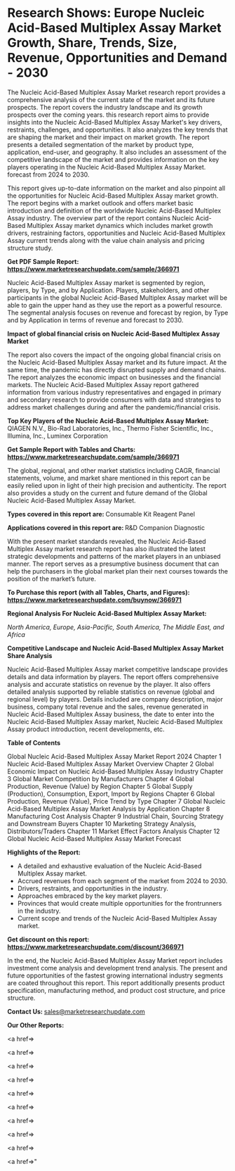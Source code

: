 # Research Shows: Europe Nucleic Acid-Based Multiplex Assay Market Growth, Share, Trends, Size, Revenue, Opportunities and Demand - 2030

The Nucleic Acid-Based Multiplex Assay Market research report provides a comprehensive analysis of the current state of the market and its future prospects. The report covers the industry landscape and its growth prospects over the coming years. this research report aims to provide insights into the Nucleic Acid-Based Multiplex Assay Market's key drivers, restraints, challenges, and opportunities. It also analyzes the key trends that are shaping the market and their impact on market growth. The report presents a detailed segmentation of the market by product type, application, end-user, and geography. It also includes an assessment of the competitive landscape of the market and provides information on the key players operating in the Nucleic Acid-Based Multiplex Assay Market. forecast from 2024 to 2030.

This report gives up-to-date information on the market and also pinpoint all the opportunities for Nucleic Acid-Based Multiplex Assay market growth. The report begins with a market outlook and offers market basic introduction and definition of the worldwide Nucleic Acid-Based Multiplex Assay industry. The overview part of the report contains Nucleic Acid-Based Multiplex Assay market dynamics which includes market growth drivers, restraining factors, opportunities and Nucleic Acid-Based Multiplex Assay current trends along with the value chain analysis and pricing structure study.

<strong><b>Get PDF Sample Report: <a href=https://www.marketresearchupdate.com/sample/366971>https://www.marketresearchupdate.com/sample/366971</a></b></strong>

Nucleic Acid-Based Multiplex Assay market is segmented by region, players, by Type, and by Application. Players, stakeholders, and other participants in the global Nucleic Acid-Based Multiplex Assay market will be able to gain the upper hand as they use the report as a powerful resource. The segmental analysis focuses on revenue and forecast by region, by Type and by Application in terms of revenue and forecast to 2030.

<strong><b>Impact of global financial crisis on Nucleic Acid-Based Multiplex Assay Market</b></strong>

The report also covers the impact of the ongoing global financial crisis on the Nucleic Acid-Based Multiplex Assay market and its future impact. At the same time, the pandemic has directly disrupted supply and demand chains. The report analyzes the economic impact on businesses and the financial markets. The Nucleic Acid-Based Multiplex Assay report gathered information from various industry representatives and engaged in primary and secondary research to provide consumers with data and strategies to address market challenges during and after the pandemic/financial crisis.

<strong><b>Top Key Players of the Nucleic Acid-Based Multiplex Assay Market:
</b></strong>QIAGEN N.V., Bio-Rad Laboratories, Inc., Thermo Fisher Scientific, Inc., Illumina, Inc., Luminex Corporation<strong><b>
</b></strong>

<strong><b>Get Sample Report with Tables and Charts: <a href=https://www.marketresearchupdate.com/sample/366971>https://www.marketresearchupdate.com/sample/366971</a></b></strong>

The global, regional, and other market statistics including CAGR, financial statements, volume, and market share mentioned in this report can be easily relied upon in light of their high precision and authenticity. The report also provides a study on the current and future demand of the Global Nucleic Acid-Based Multiplex Assay Market.

<strong><b>Types covered in this report are:
</b></strong>Consumable
Kit
Reagent
Panel<strong><b>
</b></strong>

<strong><b>Applications covered in this report are:
</b></strong>R&D
Companion Diagnostic<strong><b>
</b></strong>

With the present market standards revealed, the Nucleic Acid-Based Multiplex Assay market research report has also illustrated the latest strategic developments and patterns of the market players in an unbiased manner. The report serves as a presumptive business document that can help the purchasers in the global market plan their next courses towards the position of the market’s future.

<strong><b>To Purchase this report (with all Tables, Charts, and Figures): <a href=https://www.marketresearchupdate.com/buynow/366971>https://www.marketresearchupdate.com/buynow/366971</a></b></strong>

<strong><b>Regional Analysis For Nucleic Acid-Based Multiplex Assay Market:</b></strong>

<em><i>North America, Europe, Asia-Pacific, South America, The Middle East, and Africa</i></em>

<strong><b>Competitive Landscape and Nucleic Acid-Based Multiplex Assay Market Share Analysis</b></strong>

Nucleic Acid-Based Multiplex Assay market competitive landscape provides details and data information by players. The report offers comprehensive analysis and accurate statistics on revenue by the player. It also offers detailed analysis supported by reliable statistics on revenue (global and regional level) by players. Details included are company description, major business, company total revenue and the sales, revenue generated in Nucleic Acid-Based Multiplex Assay business, the date to enter into the Nucleic Acid-Based Multiplex Assay market, Nucleic Acid-Based Multiplex Assay product introduction, recent developments, etc.

<strong><b>Table of Contents</b></strong>

Global Nucleic Acid-Based Multiplex Assay Market Report 2024
Chapter 1 Nucleic Acid-Based Multiplex Assay Market Overview
Chapter 2 Global Economic Impact on Nucleic Acid-Based Multiplex Assay Industry
Chapter 3 Global Market Competition by Manufacturers
Chapter 4 Global Production, Revenue (Value) by Region
Chapter 5 Global Supply (Production), Consumption, Export, Import by Regions
Chapter 6 Global Production, Revenue (Value), Price Trend by Type
Chapter 7 Global Nucleic Acid-Based Multiplex Assay Market Analysis by Application
Chapter 8 Manufacturing Cost Analysis
Chapter 9 Industrial Chain, Sourcing Strategy and Downstream Buyers
Chapter 10 Marketing Strategy Analysis, Distributors/Traders
Chapter 11 Market Effect Factors Analysis
Chapter 12 Global Nucleic Acid-Based Multiplex Assay Market Forecast

<strong><b>Highlights of the Report:</b></strong>

- A detailed and exhaustive evaluation of the Nucleic Acid-Based Multiplex Assay market.
- Accrued revenues from each segment of the market from 2024 to 2030.
- Drivers, restraints, and opportunities in the industry.
- Approaches embraced by the key market players.
- Provinces that would create multiple opportunities for the frontrunners in the industry.
- Current scope and trends of the Nucleic Acid-Based Multiplex Assay market.

<strong><b>Get discount on this report: <a href=https://www.marketresearchupdate.com/discount/366971>https://www.marketresearchupdate.com/discount/366971</a></b></strong>

In the end, the Nucleic Acid-Based Multiplex Assay Market report includes investment come analysis and development trend analysis. The present and future opportunities of the fastest growing international industry segments are coated throughout this report. This report additionally presents product specification, manufacturing method, and product cost structure, and price structure.

<strong><b>Contact Us:
</b></strong>sales@marketresearchupdate.com

<strong>Our Other Reports:</strong>

<a href=></a>

<a href=></a>

<a href=></a>

<a href=></a>

<a href=></a>

<a href=></a>

<a href=></a>

<a href=></a>

<a href=></a>

<a href=></a>"
